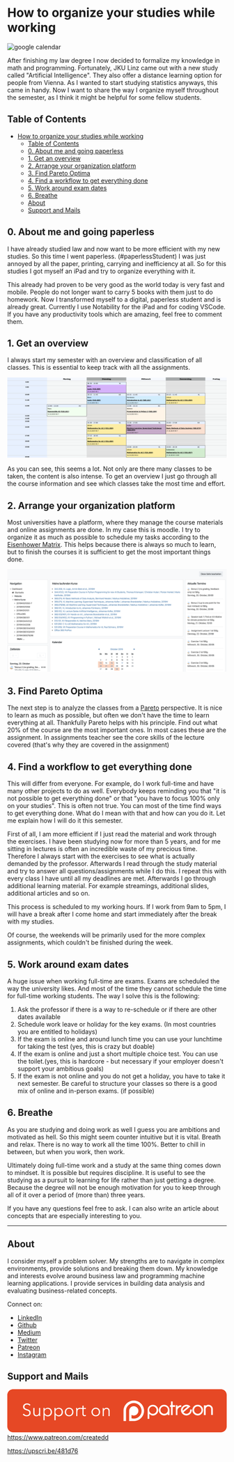 # How to organize your studies while working

![google calendar](http://g.recordit.co/VBS2iScHGr.gif)


After finishing my law degree I now decided to formalize my knowledge in math and programming. Fortunately, JKU Linz came out with a new study called "Artificial Intelligence". They also offer a distance learning option for people from Vienna. As I wanted to start studying statistics anyways, this came in handy. Now I want to share the way I organize myself throughout the semester, as I think it might be helpful for some fellow students.

## Table of Contents
- [How to organize your studies while working](#how-to-organize-your-studies-while-working)
  - [Table of Contents](#table-of-contents)
  - [0. About me and going paperless](#0-about-me-and-going-paperless)
  - [1. Get an overview](#1-get-an-overview)
  - [2. Arrange your organization platform](#2-arrange-your-organization-platform)
  - [3. Find Pareto Optima](#3-find-pareto-optima)
  - [4. Find a workflow to get everything done](#4-find-a-workflow-to-get-everything-done)
  - [5. Work around exam dates](#5-work-around-exam-dates)
  - [6. Breathe](#6-breathe)
  - [About](#about)
  - [Support and Mails](#support-and-mails)

## 0. About me and going paperless

I have already studied law and now want to be more efficient with my new studies. So this time I went paperless. (#paperlessStudent)
I was just annoyed by all the paper, printing, carrying and inefficiency at all.
So for this studies I got myself an iPad and try to organize everything with it.

This already had proven to be very good as the world today is very fast and mobile. People do not longer want to carry 5 books with them just to do homework. Now I transformed myself to a digital, paperless student and is already great. Currently I use Notability for the iPad and for coding VSCode. If you have any productivity tools which are amazing, feel free to comment them.

## 1. Get an overview

I always start my semester with an overview and classification of all classes. This is essential to keep track with all the assignments.

![timetable of my semester](../assets/OrganizingSem/timetable.png)

As you can see, this seems a lot.
Not only are there many classes to be taken, the content is also intense.
To get an overview I just go through all the course information and see which classes take the most time and effort.

## 2. Arrange your organization platform

Most universities have a platform, where they manage the course materials and online assignments are done.
In my case this is moodle. I try to organize it as much as possible to schedule my tasks according to the [Eisenhower Matrix](https://www.eisenhower.me/eisenhower-matrix/).
This helps because there is always so much to learn, but to finish the courses it is sufficient to get the most important things done.

![moodle](../assets/OrganizingSem/moodle.png)

## 3. Find Pareto Optima

The next step is to analyze the classes from a [Pareto](https://en.wikipedia.org/wiki/Pareto_principle) perspective.
It is nice to learn as much as possible, but often we don't have the time to learn everything at all. Thankfully Pareto helps with his principle. Find out what 20% of the course are the most important ones. In most cases these are the assignment. In assignments teacher see the core skills of the lecture covered (that's why they are covered in the assignment)

## 4. Find a workflow to get everything done

This will differ from everyone.
For example, do I work full-time and have many other projects to do as well. Everybody keeps reminding you that "it is not possible to get everything done" or that "you have to focus 100% only on your studies". This is often not true. You can most of the time find ways to get everything done. What do I mean with that and how can you do it. Let me explain how I will do it this semester.

First of all, I am more efficient if I just read the material and work through the exercises. I have been studying now for more than 5 years, and for me sitting in lectures is often an incredible waste of my precious time. Therefore I always start with the exercises to see what is actually demanded by the professor. Afterwards I read through the study material and try to answer all questions/assignments while I do this.
I repeat this with every class I have until all my deadlines are met.
Afterwards I go through additional learning material. For example streamings, additional slides, additional articles and so on.

This process is scheduled to my working hours. If I work from 9am to 5pm, I will have a break after I come home and start immediately after the break with my studies.

Of course, the weekends will be primarily used for the more complex assignments, which couldn't be finished during the week.

## 5. Work around exam dates

A huge issue when working full-time are exams. Exams are scheduled the way the university likes. And most of the time they cannot schedule the time for full-time working students.
The way I solve this is the following:

1. Ask the professor if there is a way to re-schedule or if there are other dates available
2. Schedule work leave or holiday for the key exams. (In most countries you are entitled to holidays)
3. If the exam is online and around lunch time you can use your lunchtime for taking the test (yes, this is crazy but doable)
4. If the exam is online and just a short multiple choice test. You can use the toilet.(yes, this is hardcore - but necessary if your employer doesn't support your ambitious goals)
5. If the exam is not online and you do not get a holiday, you have to take it next semester. Be careful to structure your classes so there is a good mix of online and in-person exams. (if possible)

## 6. Breathe

As you are studying and doing work as well I guess you are ambitions and motivated as hell. So this might seem counter intuitive but it is vital. Breath and relax. There is no way to work all the time 100%. Better to chill in between, but when you work, then work.

Ultimately doing full-time work and a study at the same thing comes down to mindset. It is possible but requires discipline. It is useful to see the studying as a pursuit to learning for life rather than just getting a degree. Because the degree will not be enough motivation for you to keep through all of it over a period of (more than) three years.

If you have any questions feel free to ask. I can also write an article about concepts that are especially interesting to you.

---

## About

I consider myself a problem solver. My strengths are to navigate in complex environments, provide solutions and breaking them down.
My knowledge and interests evolve around business law and programming machine learning applications.
I provide services in building data analysis and evaluating business-related concepts.

Connect on:
- [LinkedIn](https://www.linkedin.com/in/createdd)
- [Github](https://github.com/Createdd)
- [Medium](https://medium.com/@createdd)
- [Twitter](https://twitter.com/_createdd)
- [Patreon](https://www.patreon.com/createdd)
- [Instagram](https://www.instagram.com/create.dd/)

## Support and Mails

[![supportPatreon](../../patreonImg.png)](https://www.patreon.com/createdd)
https://www.patreon.com/createdd

https://upscri.be/481d76

<!-- Written by Daniel Deutsch -->